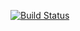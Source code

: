 [![Build Status](https://travis-ci.org/chelberserker/lab6.svg?branch=master)](https://travis-ci.org/ИМЯ_ПОЛЬЗОВАТЕЛЯ/lab6)
